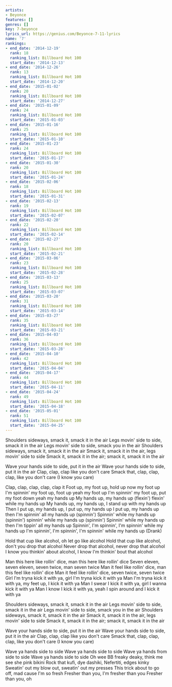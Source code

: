 ```yaml
---
artists:
- Beyonce
features: []
genres: []
key: 7-beyonce
lyrics_url: https://genius.com/Beyonce-7-11-lyrics
name: '7'
rankings:
- end_date: '2014-12-19'
  rank: 18
  ranking_list: Billboard Hot 100
  start_date: '2014-12-13'
- end_date: '2014-12-26'
  rank: 13
  ranking_list: Billboard Hot 100
  start_date: '2014-12-20'
- end_date: '2015-01-02'
  rank: 20
  ranking_list: Billboard Hot 100
  start_date: '2014-12-27'
- end_date: '2015-01-09'
  rank: 24
  ranking_list: Billboard Hot 100
  start_date: '2015-01-03'
- end_date: '2015-01-16'
  rank: 25
  ranking_list: Billboard Hot 100
  start_date: '2015-01-10'
- end_date: '2015-01-23'
  rank: 24
  ranking_list: Billboard Hot 100
  start_date: '2015-01-17'
- end_date: '2015-01-30'
  rank: 20
  ranking_list: Billboard Hot 100
  start_date: '2015-01-24'
- end_date: '2015-02-06'
  rank: 18
  ranking_list: Billboard Hot 100
  start_date: '2015-01-31'
- end_date: '2015-02-13'
  rank: 19
  ranking_list: Billboard Hot 100
  start_date: '2015-02-07'
- end_date: '2015-02-20'
  rank: 22
  ranking_list: Billboard Hot 100
  start_date: '2015-02-14'
- end_date: '2015-02-27'
  rank: 20
  ranking_list: Billboard Hot 100
  start_date: '2015-02-21'
- end_date: '2015-03-06'
  rank: 23
  ranking_list: Billboard Hot 100
  start_date: '2015-02-28'
- end_date: '2015-03-13'
  rank: 25
  ranking_list: Billboard Hot 100
  start_date: '2015-03-07'
- end_date: '2015-03-20'
  rank: 31
  ranking_list: Billboard Hot 100
  start_date: '2015-03-14'
- end_date: '2015-03-27'
  rank: 35
  ranking_list: Billboard Hot 100
  start_date: '2015-03-21'
- end_date: '2015-04-03'
  rank: 36
  ranking_list: Billboard Hot 100
  start_date: '2015-03-28'
- end_date: '2015-04-10'
  rank: 42
  ranking_list: Billboard Hot 100
  start_date: '2015-04-04'
- end_date: '2015-04-17'
  rank: 44
  ranking_list: Billboard Hot 100
  start_date: '2015-04-11'
- end_date: '2015-04-24'
  rank: 49
  ranking_list: Billboard Hot 100
  start_date: '2015-04-18'
- end_date: '2015-05-01'
  rank: 51
  ranking_list: Billboard Hot 100
  start_date: '2015-04-25'
---
```

Shoulders sideways, smack it, smack it in the air
Legs movin' side to side, smack it in the air
Legs movin' side to side, smack you  in the air
Shoulders sideways, smack it, smack it in the air
Smack it, smack it in the air, legs movin' side to side
Smack it, smack it in the air; smack it, smack it in the air


Wave your hands side to side, put it in the air
Wave your hands side to side, put it in the air
Clap, clap, clap like you don't care
Smack that, clap, clap, clap, like you don't care
(I know you care)


Clap, clap, clap, clap, clap it
Foot up, my foot up, hold up now my foot up
I'm spinnin' my foot up, foot up yeah my foot up
I'm spinnin' my foot up, put my foot down yeah my hands up
My hands up, my hands up (flexin') flexin' while my hands up
My hands up, my hands up, I stand up with my hands up
Then I put up, my hands up, I put up, my hands up
I put up, my hands up then I'm spinnin' all my hands up (spinnin')
Spinnin' while my hands up (spinnin') spinnin' while my hands up (spinnin')
Spinnin' while my hands up then I'm tippin' all my hands up
Spinnin', I'm spinnin', I'm spinnin' while my hands up
I'm spinnin', I'm spinnin', I'm spinnin' while my hands up
(Drank)


Hold that cup like alcohol, oh let go like alcohol
Hold that cup like alcohol, don't you drop that alcohol
Never drop that alcohol, never drop that alcohol
I know you thinkin' about alcohol, I know I'm thinkin' bout that alcohol


Man this here like rollin' dice, man this here like rollin' dice
Seven eleven, seven eleven, seven twice, man seven twice
Man it feel like rollin' dice, man this feel like rollin' dice
Man it feel like rollin' dice, seven twice, seven twice
Girl I'm tryna kick it with ya, girl I'm tryna kick it with ya
Man I'm tryna kick it with ya, my feet up, I kick it with ya
Man I swear I kick it with ya, girl I wanna kick it with ya
Man I know I kick it with ya, yeah I spin around and I kick it with ya


Shoulders sideways, smack it, smack it in the air
Legs movin' side to side, smack it in the air
Legs movin' side to side, smack you  in the air
Shoulders sideways, smack it, smack it in the air
Smack it, smack it in the air, legs movin' side to side
Smack it, smack it in the air; smack it, smack it in the air


Wave your hands side to side, put it in the air
Wave your hands side to side, put it in the air
Clap, clap, clap like you don't care
Smack that, clap, clap, clap, like you don't care
(I know you care)


Wave ya hands side to side
Wave ya hands side to side
Wave ya hands from side to side
Wave ya hands side to side
Oh wee BB freaky deaky, think me see she pink bikini
Rock that kufi, dye dashiki, Nefertiti, edges kinky
Sweatin' out my blow out, sweatin' out my presses
This trick about to go off, mad cause I'm so fresh
Fresher than you, I'm fresher than you
Fresher than you, oh
